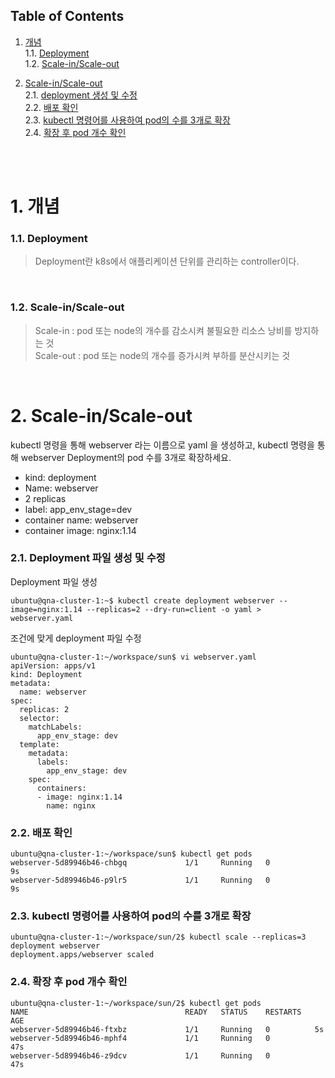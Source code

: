 ## Table of Contents

1. [개념](#1)<br>
  1.1. [Deployment](#1.1)<br>
  1.2. [Scale-in/Scale-out](#1.2)<br>

2. [Scale-in/Scale-out](#2)<br>
  2.1. [deployment 생성 및 수정](#2.1)<br>
  2.2. [배포 확인](#2.2)<br>
  2.3. [kubectl 명령어를 사용하여 pod의 수를 3개로 확장](#2.3)<br>
  2.4. [확장 후 pod 개수 확인](#2.4)<br>

<br>
<br>


# <div id='1'> 1. 개념

### <div id='1.1'> 1.1. Deployment

> Deployment란 k8s에서 애플리케이션 단위를 관리하는 controller이다.
<br>

### <div id='1.2'> 1.2. Scale-in/Scale-out

> Scale-in : pod 또는 node의 개수를 감소시켜 불필요한 리소스 낭비를 방지하는 것 <br>
> Scale-out : pod 또는 node의 개수를 증가시켜 부하를 분산시키는 것<br>

<br>

# <div id='2'> 2. Scale-in/Scale-out <br>

 kubectl 명령을 통해 webserver 라는 이름으로 yaml 을 생성하고, kubectl 명령을 통해 webserver Deployment의 pod 수를 3개로 확장하세요.

- kind: deployment <br>
- Name: webserver <br>
- 2 replicas <br>
- label: app_env_stage=dev <br>
- container name: webserver <br>
- container image: nginx:1.14 <br>

### <div id='2.1'> 2.1. Deployment 파일 생성 및 수정 <br>

Deployment 파일 생성

```
ubuntu@qna-cluster-1:~$ kubectl create deployment webserver --image=nginx:1.14 --replicas=2 --dry-run=client -o yaml > webserver.yaml
```

 조건에 맞게 deployment 파일 수정
```
ubuntu@qna-cluster-1:~/workspace/sun$ vi webserver.yaml 
apiVersion: apps/v1
kind: Deployment
metadata:
  name: webserver
spec:
  replicas: 2
  selector:
    matchLabels:
      app_env_stage: dev
  template:
    metadata:
      labels:
        app_env_stage: dev
    spec:
      containers:
      - image: nginx:1.14
        name: nginx
```

### <div id='2.2'> 2.2. 배포 확인 <br>
```
ubuntu@qna-cluster-1:~/workspace/sun$ kubectl get pods
webserver-5d89946b46-chbgq             1/1     Running   0              9s
webserver-5d89946b46-p9lr5             1/1     Running   0              9s
```

### <div id='2.3'> 2.3. kubectl 명령어를 사용하여 pod의 수를 3개로 확장 <br>
```
ubuntu@qna-cluster-1:~/workspace/sun/2$ kubectl scale --replicas=3 deployment webserver
deployment.apps/webserver scaled
```

### <div id='2.4'> 2.4. 확장 후 pod 개수 확인 <br>
```
ubuntu@qna-cluster-1:~/workspace/sun/2$ kubectl get pods
NAME                                   READY   STATUS    RESTARTS   AGE
webserver-5d89946b46-ftxbz             1/1     Running   0          5s
webserver-5d89946b46-mphf4             1/1     Running   0          47s
webserver-5d89946b46-z9dcv             1/1     Running   0          47s
```
